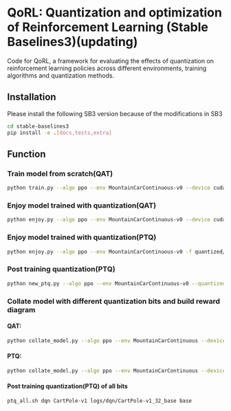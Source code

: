 # QoRL: Quantization and optimization of Reinforcement Learning (Stable Baselines3)(updating)

Code for QoRL, a framework for evaluating the effects of quantization on reinforcement learning policies across different environments, training algorithms and quantization methods.

## Installation

Please install the following SB3 version because of the modifications in SB3
```sh
cd stable-baselines3 
pip install -e .[docs,tests,extra]
```

## Function
### Train model from scratch(QAT)
```sh
python train.py --algo ppo --env MountainCarContinuous-v0 --device cuda --optimize-choice base --quantize 32 -P
```


### Enjoy model trained with quantization(QAT)

```sh
python enjoy.py --algo ppo --env MountainCarContinuous-v0 --device cuda --optimize-choice base --quantize 8 -f logs/
```


### Enjoy model trained with quantization(PTQ)

```sh
python enjoy.py --algo ppo --env MountainCarContinuous-v0 -f quantized/8 
```

### Post training quantization(PTQ) 
```sh
python new_ptq.py --algo ppo --env MountainCarContinuous-v0 --quantized 8 
```

### Collate model with different quantization bits and build reward diagram

#### QAT:
```sh
python collate_model.py --algo ppo --env MountainCarContinuous --device cuda --optimize-choice base -f logs/ --no-render
```
#### PTQ:
```sh
python collate_model.py --algo ppo --env MountainCarContinuous --device cuda -f quantized --no-render
```

#### Post training quantization(PTQ) of all bits
```sh
ptq_all.sh dqn CartPole-v1 logs/dqn/CartPole-v1_32_base base
```
